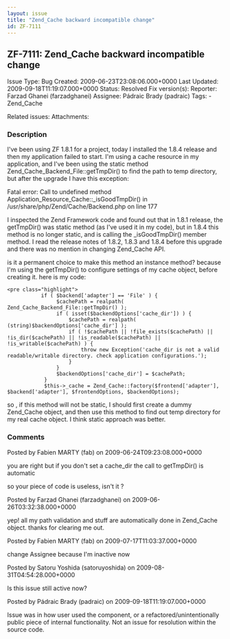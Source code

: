 ```yaml
---
layout: issue
title: "Zend_Cache backward incompatible change"
id: ZF-7111
---
```


ZF-7111: Zend\_Cache backward incompatible change
-------------------------------------------------

 Issue Type: Bug Created: 2009-06-23T23:08:06.000+0000 Last Updated: 2009-09-18T11:19:07.000+0000 Status: Resolved Fix version(s): 
 Reporter:  Farzad Ghanei (farzadghanei)  Assignee:  Pádraic Brady (padraic)  Tags: - Zend\_Cache
 
 Related issues: 
 Attachments: 
### Description

I've been using ZF 1.8.1 for a project, today I installed the 1.8.4 release and then my application failed to start. I'm using a cache resource in my application, and I've been using the static method Zend\_Cache\_Backend\_File::getTmpDir() to find the path to temp directory, but after the upgrade I have this exception:

Fatal error: Call to undefined method Application\_Resource\_Cache::\_isGoodTmpDir() in /usr/share/php/Zend/Cache/Backend.php on line 177

I inspected the Zend Framework code and found out that in 1.8.1 release, the getTmpDir() was static method (as I've used it in my code), but in 1.8.4 this method is no longer static, and is calling the \_isGoodTmpDir() member method. I read the release notes of 1.8.2, 1.8.3 and 1.8.4 before this upgrade and there was no mention in changing Zend\_Cache API.

is it a permanent choice to make this method an instance method? because I'm using the getTmpDir() to configure settings of my cache object, before creating it. here is my code:

 
    <pre class="highlight">
               if ( $backend['adapter'] == 'File' ) {
                    $cachePath = realpath( Zend_Cache_Backend_File::getTmpDir() );
                    if ( isset($backendOptions['cache_dir']) ) {
                        $cachePath = realpath( (string)$backendOptions['cache_dir'] );
                        if ( !$cachePath || !file_exists($cachePath) || !is_dir($cachePath) || !is_readable($cachePath) || !is_writable($cachePath) ) {
                            throw new Exception('cache_dir is not a valid readable/writable directory. check application configurations.');
                        }
                    }
                    $backendOptions['cache_dir'] = $cachePath;
                }
                $this->_cache = Zend_Cache::factory($frontend['adapter'], $backend['adapter'], $frontendOptions, $backendOptions);


so , if this method will not be static, I should first create a dummy Zend\_Cache object, and then use this method to find out temp directory for my real cache object. I think static approach was better.

 

 

### Comments

Posted by Fabien MARTY (fab) on 2009-06-24T09:23:08.000+0000

you are right but if you don't set a cache\_dir the call to getTmpDir() is automatic

so your piece of code is useless, isn't it ?

 

 

Posted by Farzad Ghanei (farzadghanei) on 2009-06-26T03:32:38.000+0000

yep! all my path validation and stuff are automatically done in Zend\_Cache object. thanks for clearing me out.

 

 

Posted by Fabien MARTY (fab) on 2009-07-17T11:03:37.000+0000

change Assignee because I'm inactive now

 

 

Posted by Satoru Yoshida (satoruyoshida) on 2009-08-31T04:54:28.000+0000

Is this issue still active now?

 

 

Posted by Pádraic Brady (padraic) on 2009-09-18T11:19:07.000+0000

Issue was in how user used the component, or a refactored/unintentionally public piece of internal functionality. Not an issue for resolution within the source code.

 

 